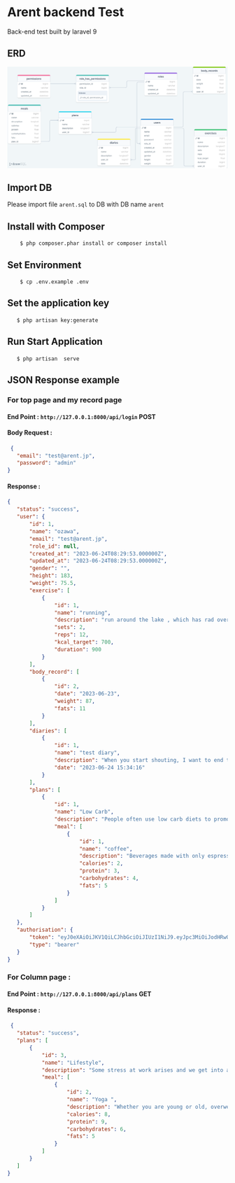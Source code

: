 # Arent backend  Test


Back-end test built by laravel 9 

## ERD 

![image info](./drawSQL-arent.png)


## Import DB

Please import file `arent.sql` to DB with DB name `arent`

## Install with Composer

```
    $ php composer.phar install or composer install
```

## Set Environment

```
    $ cp .env.example .env
```

## Set the application key

```
   $ php artisan key:generate
```

## Run Start Application 
```
   $ php artisan  serve
```

## JSON Response example
### For top page and my record page 
#### End Point : `http://127.0.0.1:8000/api/login` POST
#### Body Request :
 ```json
  {
    "email": "test@arent.jp",
    "password": "admin"
}
```
#### Response :
 ```json
{
    "status": "success",
    "user": {
        "id": 1,
        "name": "ozawa",
        "email": "test@arent.jp",
        "role_id": null,
        "created_at": "2023-06-24T08:29:53.000000Z",
        "updated_at": "2023-06-24T08:29:53.000000Z",
        "gender": "",
        "height": 183,
        "weight": 75.5,
        "exercise": [
            {
                "id": 1,
                "name": "running",
                "description": "run around the lake , which has rad over  2  km ",
                "sets": 2,
                "reps": 12,
                "kcal_target": 700,
                "duration": 900
            }
        ],
        "body_record": [
            {
                "id": 2,
                "date": "2023-06-23",
                "weight": 87,
                "fats": 11
            }
        ],
        "diaries": [
            {
                "id": 1,
                "name": "test diary",
                "description": "When you start shouting, I want to end the conversation immediately.",
                "date": "2023-06-24 15:34:16"
            }
        ],
        "plans": [
            {
                "id": 1,
                "name": "Low Carb",
                "description": "People often use low carb diets to promote weight loss and stabilize blood sugar levels. Though guidelines can vary, low carb diets typically limit foods high in carbs or added sugar",
                "meal": [
                    {
                        "id": 1,
                        "name": "coffee",
                        "description": "Beverages made with only espresso and hot water, such as an Americano, will not contain carbs.",
                        "calories": 2,
                        "protein": 3,
                        "carbohydrates": 4,
                        "fats": 5
                    }
                ]
            }
        ]
    },
    "authorisation": {
        "token": "eyJ0eXAiOiJKV1QiLCJhbGciOiJIUzI1NiJ9.eyJpc3MiOiJodHRwOi8vMTI3LjAuMC4xOjgwMDAvYXBpL2xvZ2luIiwiaWF0IjoxNjg3NjczMzk1LCJleHAiOjE2ODc2NzY5OTUsIm5iZiI6MTY4NzY3MzM5NSwianRpIjoiUFNTa1BtRERvV1pmTUlVQiIsInN1YiI6IjEiLCJwcnYiOiIyM2JkNWM4OTQ5ZjYwMGFkYjM5ZTcwMWM0MDA4NzJkYjdhNTk3NmY3In0.UAw_8-G_YmhmFY4qAiaSU0P1g5yjgeK1DQ2VQLzipUs",
        "type": "bearer"
    }
}
```
### For Column page  :

#### End Point : `http://127.0.0.1:8000/api/plans` GET
#### Response :
 ```json
  {
    "status": "success",
    "plans": [
        {
            "id": 3,
            "name": "Lifestyle",
            "description": "Some stress at work arises and we get into a big argument with our boss",
            "meal": [
                {
                    "id": 2,
                    "name": "Yoga ",
                    "description": "Whether you are young or old, overweight or fit, yoga has the power to calm the mind and strengthen the body",
                    "calories": 8,
                    "protein": 9,
                    "carbohydrates": 6,
                    "fats": 5
                }
            ]
        }
    ]
}
```





